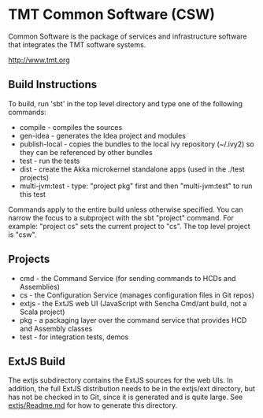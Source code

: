 TMT Common Software (CSW)
=========================

Common Software is the package of services and infrastructure software that integrates the TMT software systems.

http://www.tmt.org

Build Instructions
------------------

To build, run 'sbt' in the top level directory and type one of the following commands:

* compile - compiles the sources
* gen-idea - generates the Idea project and modules
* publish-local - copies the bundles to the local ivy repository (~/.ivy2) so they can be referenced by other bundles
* test - run the tests
* dist - create the Akka microkernel standalone apps (used in the ./test projects)
* multi-jvm:test - type: "project pkg" first and then "multi-jvm:test" to run this test

Commands apply to the entire build unless otherwise specified.
You can narrow the focus to a subproject with the sbt "project" command.
For example: "project cs" sets the current project to "cs". The top level project is "csw".

Projects
--------

* cmd - the Command Service (for sending commands to HCDs and Assemblies)
* cs - the Configuration Service (manages configuration files in Git repos)
* extjs - the ExtJS web UI (JavaScript with Sencha Cmd/ant build, not a Scala project)
* pkg - a packaging layer over the command service that provides HCD and Assembly classes
* test - for integration tests, demos

ExtJS Build
-----------

The extjs subdirectory contains the ExtJS sources for the web UIs. In addition,
the full ExtJS distribution needs to be in the extjs/ext directory, but has not be
checked in to Git, since it is generated and is quite large.
See <a href="extjs/Readme.md">extjs/Readme.md</a> for how to generate this directory.
